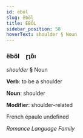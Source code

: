 ```yaml
---
id: ëböl
slug: ëböl
title: ËBÖL
sidebar_position: 58
hoverText: shoulder § Noun
---
```


### ëböl&emsp;<span kind="abugida">ɽʇʋ͊ı</span>

*shoulder* **§** Noun

**Verb**: to be a shoulder

**Noun**: shoulder

**Modifier**: shoulder-related

French épaule undefined

*Romance Language Family*